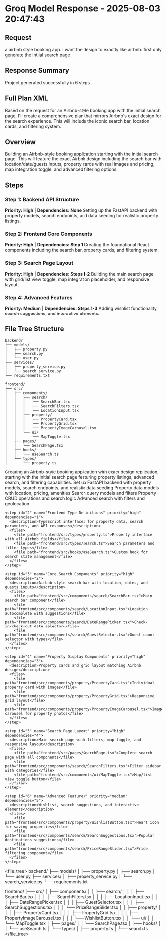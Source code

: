 # Groq Model Response - 2025-08-03 20:47:43

## Request
a airbnb style booking app. i want the design to exactly like airbnb. first only generate the intiial search page

## Response Summary
Project generated successfully in 6 steps

## Full Plan XML

<artifact type="text" title="Airbnb Search Page Implementation Plan">
Based on the request for an Airbnb-style booking app with the initial search page, I'll create a comprehensive plan that mirrors Airbnb's exact design for the search experience. This will include the iconic search bar, location cards, and filtering system.

## Overview
Building an Airbnb-style booking application starting with the initial search page. This will feature the exact Airbnb design including the search bar with location/date/guests inputs, property cards with real images and pricing, map integration toggle, and advanced filtering options.

## Steps

### Step 1: Backend API Structure
**Priority: High** | **Dependencies: None**
Setting up the FastAPI backend with property models, search endpoints, and data seeding for realistic property listings.

### Step 2: Frontend Core Components
**Priority: High** | **Dependencies: Step 1**
Creating the foundational React components including the search bar, property cards, and filtering system.

### Step 3: Search Page Layout
**Priority: High** | **Dependencies: Steps 1-2**
Building the main search page with grid/list view toggle, map integration placeholder, and responsive layout.

### Step 4: Advanced Features
**Priority: Medium** | **Dependencies: Steps 1-3**
Adding wishlist functionality, search suggestions, and interactive elements.

## File Tree Structure
```
backend/
├── models/
│   ├── property.py
│   ├── search.py
│   └── user.py
├── services/
│   ├── property_service.py
│   └── search_service.py
└── requirements.txt

frontend/
├── src/
│   ├── components/
│   │   ├── search/
│   │   │   ├── SearchBar.tsx
│   │   │   ├── SearchFilters.tsx
│   │   │   └── LocationInput.tsx
│   │   ├── property/
│   │   │   ├── PropertyCard.tsx
│   │   │   ├── PropertyGrid.tsx
│   │   │   └── PropertyImageCarousel.tsx
│   │   └── ui/
│   │       └── MapToggle.tsx
│   ├── pages/
│   │   └── SearchPage.tsx
│   ├── hooks/
│   │   └── useSearch.ts
│   └── types/
│       └── property.ts
```
</artifact>

<plan>
  <overview>Creating an Airbnb-style booking application with exact design replication, starting with the initial search page featuring property listings, advanced search, and filtering capabilities.</overview>
  
  <steps>
    <step id="1" name="Backend API Structure" priority="high" dependencies="">
      <description>Set up FastAPI backend with property models, search endpoints, and realistic data seeding</description>
      <files>
        <file path="backend/models/property.py">Property data models with location, pricing, amenities</file>
        <file path="backend/models/search.py">Search query models and filters</file>
        <file path="backend/services/property_service.py">Property CRUD operations and search logic</file>
        <file path="backend/services/search_service.py">Advanced search with filters and geolocation</file>
      </files>
    </step>
    
    <step id="2" name="Frontend Type Definitions" priority="high" dependencies="1">
      <description>TypeScript interfaces for property data, search parameters, and API responses</description>
      <files>
        <file path="frontend/src/types/property.ts">Property interface with all Airbnb fields</file>
        <file path="frontend/src/types/search.ts">Search parameters and filter types</file>
        <file path="frontend/src/hooks/useSearch.ts">Custom hook for search state management</file>
      </files>
    </step>
    
    <step id="3" name="Core Search Components" priority="high" dependencies="2">
      <description>Airbnb-style search bar with location, dates, and guests inputs</description>
      <files>
        <file path="frontend/src/components/search/SearchBar.tsx">Main search bar component</file>
        <file path="frontend/src/components/search/LocationInput.tsx">Location autocomplete with suggestions</file>
        <file path="frontend/src/components/search/DateRangePicker.tsx">Check-in/check-out date selector</file>
        <file path="frontend/src/components/search/GuestSelector.tsx">Guest count selector with types</file>
      </files>
    </step>
    
    <step id="4" name="Property Display Components" priority="high" dependencies="3">
      <description>Property cards and grid layout matching Airbnb design</description>
      <files>
        <file path="frontend/src/components/property/PropertyCard.tsx">Individual property card with images</file>
        <file path="frontend/src/components/property/PropertyGrid.tsx">Responsive grid layout</file>
        <file path="frontend/src/components/property/PropertyImageCarousel.tsx">Image carousel for property photos</file>
      </files>
    </step>
    
    <step id="5" name="Search Page Layout" priority="high" dependencies="4">
      <description>Main search page with filters, map toggle, and responsive layout</description>
      <files>
        <file path="frontend/src/pages/SearchPage.tsx">Complete search page with all components</file>
        <file path="frontend/src/components/search/SearchFilters.tsx">Filter sidebar with categories</file>
        <file path="frontend/src/components/ui/MapToggle.tsx">Map/list view toggle button</file>
      </files>
    </step>
    
    <step id="6" name="Advanced Features" priority="medium" dependencies="5">
      <description>Wishlist, search suggestions, and interactive elements</description>
      <files>
        <file path="frontend/src/components/property/WishlistButton.tsx">Heart icon for saving properties</file>
        <file path="frontend/src/components/search/SearchSuggestions.tsx">Popular destinations suggestions</file>
        <file path="frontend/src/components/search/PriceRangeSlider.tsx">Price filtering component</file>
      </files>
    </step>
  </steps>
  
  <file_tree>
backend/
├── models/
│   ├── property.py
│   ├── search.py
│   └── user.py
├── services/
│   ├── property_service.py
│   └── search_service.py
└── requirements.txt

frontend/
├── src/
│   ├── components/
│   │   ├── search/
│   │   │   ├── SearchBar.tsx
│   │   │   ├── SearchFilters.tsx
│   │   │   ├── LocationInput.tsx
│   │   │   ├── DateRangePicker.tsx
│   │   │   ├── GuestSelector.tsx
│   │   │   ├── SearchSuggestions.tsx
│   │   │   └── PriceRangeSlider.tsx
│   │   ├── property/
│   │   │   ├── PropertyCard.tsx
│   │   │   ├── PropertyGrid.tsx
│   │   │   ├── PropertyImageCarousel.tsx
│   │   │   └── WishlistButton.tsx
│   │   └── ui/
│   │       └── MapToggle.tsx
│   ├── pages/
│   │   └── SearchPage.tsx
│   ├── hooks/
│   │   └── useSearch.ts
│   └── types/
│       ├── property.ts
│       └── search.ts
  </file_tree>
</plan>